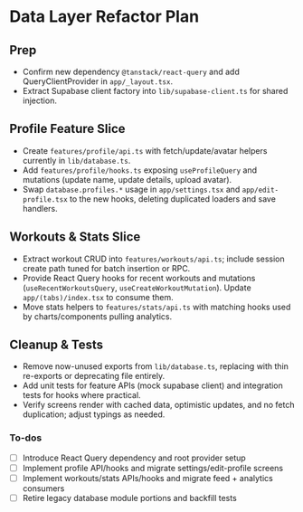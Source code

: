 <!-- c21b4a0f-e18a-4671-a1ac-d4e0f5c5ac06 b66afec3-48ae-4a87-8b47-cdac3837f3fd -->
# Data Layer Refactor Plan

## Prep

- Confirm new dependency `@tanstack/react-query` and add QueryClientProvider in `app/_layout.tsx`.
- Extract Supabase client factory into `lib/supabase-client.ts` for shared injection.

## Profile Feature Slice

- Create `features/profile/api.ts` with fetch/update/avatar helpers currently in `lib/database.ts`.
- Add `features/profile/hooks.ts` exposing `useProfileQuery` and mutations (update name, update details, upload avatar).
- Swap `database.profiles.*` usage in `app/settings.tsx` and `app/edit-profile.tsx` to the new hooks, deleting duplicated loaders and save handlers.

## Workouts & Stats Slice

- Extract workout CRUD into `features/workouts/api.ts`; include session create path tuned for batch insertion or RPC.
- Provide React Query hooks for recent workouts and mutations (`useRecentWorkoutsQuery`, `useCreateWorkoutMutation`). Update `app/(tabs)/index.tsx` to consume them.
- Move stats helpers to `features/stats/api.ts` with matching hooks used by charts/components pulling analytics.

## Cleanup & Tests

- Remove now-unused exports from `lib/database.ts`, replacing with thin re-exports or deprecating file entirely.
- Add unit tests for feature APIs (mock supabase client) and integration tests for hooks where practical.
- Verify screens render with cached data, optimistic updates, and no fetch duplication; adjust typings as needed.

### To-dos

- [ ] Introduce React Query dependency and root provider setup
- [ ] Implement profile API/hooks and migrate settings/edit-profile screens
- [ ] Implement workouts/stats APIs/hooks and migrate feed + analytics consumers
- [ ] Retire legacy database module portions and backfill tests